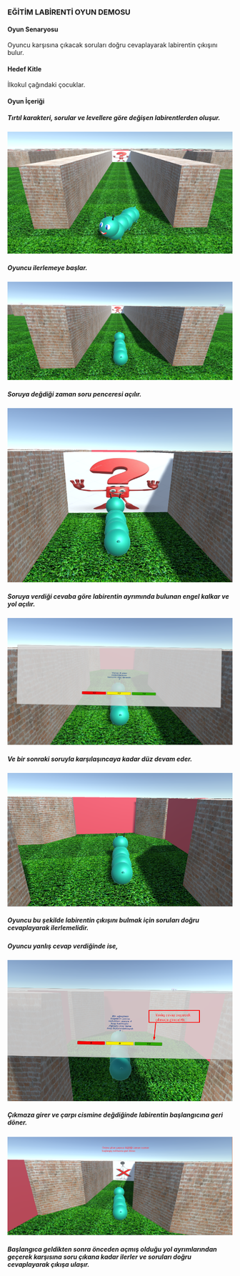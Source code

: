 ###  EĞİTİM LABİRENTİ OYUN DEMOSU
#### Oyun Senaryosu
Oyuncu karşısına çıkacak soruları doğru cevaplayarak labirentin çıkışını bulur.
#### Hedef Kitle 
İlkokul çağındaki çocuklar.
#### Oyun İçeriği 
##### Tırtıl karakteri, sorular ve levellere göre değişen labirentlerden oluşur.
![](https://github.com/zehrabetulboynuegri/egitimLabirenti/blob/master/imagesForReadme/bg.png)
##### Oyuncu ilerlemeye başlar.
![](https://github.com/zehrabetulboynuegri/egitimLabirenti/blob/master/imagesForReadme/1.png)
##### Soruya değdiği zaman soru penceresi açılır.
![](https://github.com/zehrabetulboynuegri/egitimLabirenti/blob/master/imagesForReadme/2.png)
 ##### Soruya verdiği cevaba göre labirentin ayrımında bulunan engel kalkar ve yol açılır.
![](https://github.com/zehrabetulboynuegri/egitimLabirenti/blob/master/imagesForReadme/3.png)
##### Ve bir sonraki soruyla karşılaşıncaya kadar düz devam eder.
![](https://github.com/zehrabetulboynuegri/egitimLabirenti/blob/master/imagesForReadme/4.png)
##### Oyuncu bu şekilde labirentin çıkışını bulmak için soruları doğru cevaplayarak ilerlemelidir.
##### Oyuncu yanlış cevap verdiğinde ise,
![](https://github.com/zehrabetulboynuegri/egitimLabirenti/blob/master/imagesForReadme/5.png)
##### Çıkmaza girer ve çarpı cismine değdiğinde labirentin başlangıcına geri döner.
![](https://github.com/zehrabetulboynuegri/egitimLabirenti/blob/master/imagesForReadme/6.png)
##### Başlangıca geldikten sonra önceden açmış olduğu yol ayrımlarından geçerek karşısına soru çıkana kadar ilerler ve soruları doğru cevaplayarak çıkışa ulaşır.
